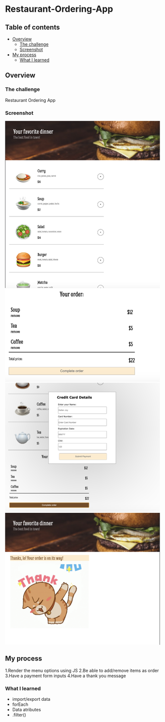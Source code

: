 # Restaurant-Ordering-App
## Table of contents

- [Overview](#overview)
  - [The challenge](#the-challenge)
  - [Screenshot](#screenshot)
- [My process](#my-process)
  - [What I learned](#What-I-learned)

## Overview

### The challenge

Restaurant Ordering App 

### Screenshot

![screenshot](./SS1.png)
![screenshot](./SS2.png)
![screenshot](./SS3.png)
![screenshot](./SS4.png)

## My process

1.Render the menu options using JS
2.Be able to add/remove items as order
3.Have a payment form inputs
4.Have a thank you message

### What I learned

- import/export data 
- forEach
- Data atributes 
- .filter()
